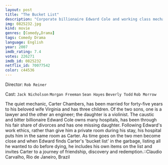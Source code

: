 ```yaml
---
layout: post
title: "The Bucket List"
description: "Corporate billionaire Edward Cole and working class mechanic Carter Chambers have nothing in common except for their terminal illnesses. While sharing a hospital room together, they decide to leave it and do all the things they have ever wanted to do before they die according to their bucket list. In the process, both of them heal each other, become unlikely friends, and ultimately find joy in life..."
img: 0825232.jpg
kind: movie
genres: [Comedy,Drama]
tags: Comedy Drama 
language: English
year: 2007
imdb_rating: 7.4
votes: 226271
imdb_id: 0825232
netflix_id: 70077542
color: c44536
---
```

Director: `Rob Reiner`  

Cast: `Jack Nicholson` `Morgan Freeman` `Sean Hayes` `Beverly Todd` `Rob Morrow` 

The quiet mechanic, Carter Chambers, has been married for forty-five years to his beloved wife Virginia and has three children. Of the two sons, one is a lawyer and the other an engineer; the daughter is a violinist. The caustic and bitter billionaire Edward Cole owns many hospitals, has been through his fair share of divorces and has one missing daughter. Following Edward's work ethics, rather than give him a private room during his stay, his hospital puts him in the same room as Carter. As time goes on the two men become close and when Edward finds Carter's 'bucket list' in the garbage, listing all he wanted to do before dying, he includes his own items on the list and invites Carter to a journey of friendship, discovery and redemption.::Claudio Carvalho, Rio de Janeiro, Brazil